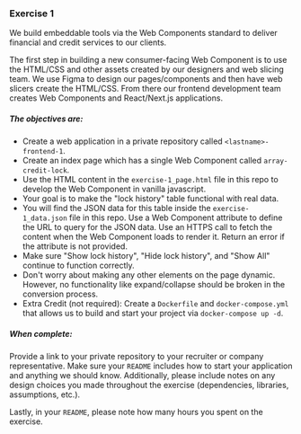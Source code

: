 ### Exercise 1

We build embeddable tools via the Web Components standard to deliver financial and credit services to our clients.

The first step in building a new consumer-facing Web Component is to use the HTML/CSS and other assets created by our designers and web slicing team. We use Figma to design our pages/components and then have web slicers create the HTML/CSS. From there our frontend development team creates Web Components and React/Next.js applications.

##### The objectives are:

- Create a web application in a private repository called `<lastname>-frontend-1`.
- Create an index page which has a single Web Component called `array-credit-lock`.
- Use the HTML content in the `exercise-1_page.html` file in this repo to develop the Web Component in vanilla javascript.
- Your goal is to make the "lock history" table functional with real data.
- You will find the JSON data for this table inside the `exercise-1_data.json` file in this repo. Use a Web Component attribute to define the URL to query for the JSON data. Use an HTTPS call to fetch the content when the Web Component loads to render it. Return an error if the attribute is not provided.
- Make sure "Show lock history", "Hide lock history", and "Show All" continue to function correctly.
- Don't worry about making any other elements on the page dynamic. However, no functionality like expand/collapse should be broken in the conversion process.
- Extra Credit (not required): Create a `Dockerfile` and `docker-compose.yml` that allows us to build and start your project via `docker-compose up -d`. 

##### When complete:

Provide a link to your private repository to your recruiter or company representative. Make sure your `README` includes how to start your application and anything we should know. Additionally, please include notes on any design choices you made throughout the exercise (dependencies, libraries, assumptions, etc.).

Lastly, in your `README`, please note how many hours you spent on the exercise.